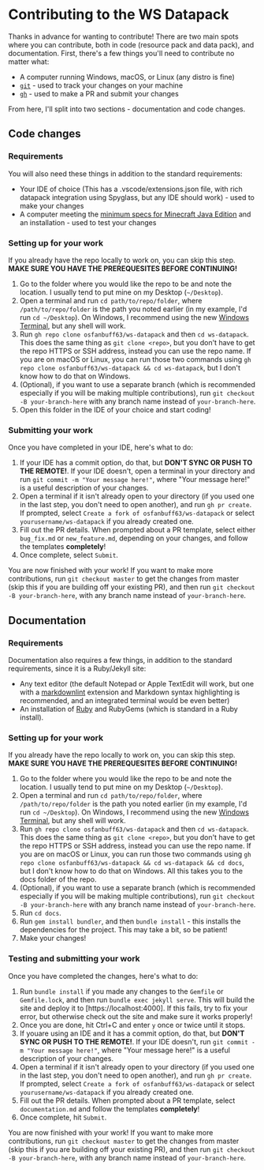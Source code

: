# Contributing to the WS Datapack

<!-- TODO: make .sh and .bat scripts for all the command line commands -->

Thanks in advance for wanting to contribute! There are two main spots where you can contribute, both in code (resource pack and data pack), and documentation. First, there's a few things you'll need to contribute no matter what:

- A computer running Windows, macOS, or Linux (any distro is fine)
- [`git`](https://git-scm.com/downloads) - used to track your changes on your machine
- [`gh`](https://cli.github.com) - used to make a PR and submit your changes

From here, I'll split into two sections - documentation and code changes.

## Code changes

### Requirements

You will also need these things in addition to the standard requirements:

- Your IDE of choice (This has a .vscode/extensions.json file, with rich datapack integration using Spyglass, but any IDE should work) - used to make your changes
- A computer meeting the [minimum specs for Minecraft Java Edition](https://minecraft.fandom.com/wiki/Java_Edition_hardware_requirements) and an installation - used to test your changes

### Setting up for your work

If you already have the repo locally to work on, you can skip this step. **MAKE SURE YOU HAVE THE PREREQUESITES BEFORE CONTINUING!**

1. Go to the folder where you would like the repo to be and note the location. I usually tend to put mine on my Desktop (`~/Desktop`).
2. Open a terminal and run `cd path/to/repo/folder`, where `/path/to/repo/folder` is the path you noted earlier (in my example, I'd run `cd ~/Desktop`). On Windows, I recommend using the new [Windows Terminal](https://docs.microsoft.com/en-us/windows/terminal/install), but any shell will work.
3. Run `gh repo clone osfanbuff63/ws-datapack` and then `cd ws-datapack`. This does the same thing as `git clone <repo>`, but you don't have to get the repo HTTPS or SSH address, instead you can use the repo name. If you are on macOS or Linux, you can run those two commands using `gh repo clone osfanbuff63/ws-datapack && cd ws-datapack`, but I don't know how to do that on Windows.
4. (Optional), if you want to use a separate branch (which is recommended especially if you will be making multiple contributions), run `git checkout -B your-branch-here` with any branch name instead of `your-branch-here`.
5. Open this folder in the IDE of your choice and start coding!

### Submitting your work

Once you have completed in your IDE, here's what to do:

1. If your IDE has a commit option, do that, but **DON'T SYNC OR PUSH TO THE REMOTE!**. If your IDE doesn't, open a terminal in your directory and run `git commit -m "Your message here!"`, where "Your message here!" is a useful description of your changes.
2. Open a terminal if it isn't already open to your directory (if you used one in the last step, you don't need to open another), and run `gh pr create`. If prompted, select `Create a fork of osfanbuff63/ws-datapack` or select `yourusername/ws-datapack` if you already created one.
3. Fill out the PR details. When prompted about a PR template, select either `bug_fix.md` or `new_feature.md`, depending on your changes, and follow the templates **completely**!
4. Once complete, select `Submit`.

You are now finished with your work! If you want to make more contributions, run `git checkout master` to get the changes from master (skip this if you are building off your existing PR), and then run `git checkout -B your-branch-here`, with any branch name instead of `your-branch-here`.

## Documentation

### Requirements

Documentation also requires a few things, in addition to the standard requirements, since it is a Ruby/Jekyll site:

- Any text editor (the default Notepad or Apple TextEdit will work, but one with a [markdownlint](https://github.com/DavidAnson/markdownlint) extension and Markdown syntax highlighting is recommended, and an integrated terminal would be even better)
- An installation of [Ruby](https://www.ruby-lang.org/en/downloads/) and RubyGems (which is standard in a Ruby install).

### Setting up for your work

If you already have the repo locally to work on, you can skip this step. **MAKE SURE YOU HAVE THE PREREQUESITES BEFORE CONTINUING!**

1. Go to the folder where you would like the repo to be and note the location. I usually tend to put mine on my Desktop (`~/Desktop`).
2. Open a terminal and run `cd path/to/repo/folder`, where `/path/to/repo/folder` is the path you noted earlier (in my example, I'd run `cd ~/Desktop`). On Windows, I recommend using the new [Windows Terminal](https://docs.microsoft.com/en-us/windows/terminal/install), but any shell will work.
3. Run `gh repo clone osfanbuff63/ws-datapack` and then `cd ws-datapack`. This does the same thing as `git clone <repo>`, but you don't have to get the repo HTTPS or SSH address, instead you can use the repo name. If you are on macOS or Linux, you can run those two commands using `gh repo clone osfanbuff63/ws-datapack && cd ws-datapack && cd docs`, but I don't know how to do that on Windows. All this takes you to the docs folder of the repo.
4. (Optional), if you want to use a separate branch (which is recommended especially if you will be making multiple contributions), run `git checkout -B your-branch-here` with any branch name instead of `your-branch-here`.
5. Run `cd docs`.
6. Run `gem install bundler`, and then `bundle install` - this installs the dependencies for the project. This may take a bit, so be patient!
7. Make your changes!

### Testing and submitting your work

Once you have completed the changes, here's what to do:

1. Run `bundle install` if you made any changes to the `Gemfile` or `Gemfile.lock`, and then run `bundle exec jekyll serve`. This will build the site and deploy it to [https://localhost:4000]. If this fails, try to fix your error, but otherwise check out the site and make sure it works properly!
2. Once you are done, hit Ctrl+C and enter `y` once or twice until it stops.
3. If youare using an IDE and it has a commit option, do that, but **DON'T SYNC OR PUSH TO THE REMOTE!**. If your IDE doesn't, run `git commit -m "Your message here!"`, where "Your message here!" is a useful description of your changes.
4. Open a terminal if it isn't already open to your directory (if you used one in the last step, you don't need to open another), and run `gh pr create`. If prompted, select `Create a fork of osfanbuff63/ws-datapack` or select `yourusername/ws-datapack` if you already created one.
5. Fill out the PR details. When prompted about a PR template, select `documentation.md` <!-- TODO: make this template work again --> and follow the templates **completely**!
6. Once complete, hit `Submit`.

You are now finished with your work! If you want to make more contributions, run `git checkout master` to get the changes from master (skip this if you are building off your existing PR), and then run `git checkout -B your-branch-here`, with any branch name instead of `your-branch-here`.
